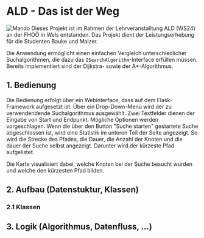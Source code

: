 # ALD - Das ist der Weg 
![Mando](arr/static/images/favicon.png)
Dieses Projekt ist im Rahmen der Lehrveranstalltung ALD (WS24) an der FHOÖ in Wels entstanden. Das Projekt dient der Leistungserhebung für die Studenten Bauke und Malzer.

Die Anwendung ermöglicht einen einfachen Vergleich unterschiedlicher Suchalgorithmen, die dazu das `ISearchAlgorithm`-Interface erfüllen müssen. Bereits implementiert sind der Dijkstra- sowie der A*-Algorithmus. 

## 1. Bedienung
Die Bedienung erfolgt über ein Webinterface, dass auf dem Flask-Framework aufgesetzt ist.
Über ein Drop-Down-Menü wird der zu verwendendende Suchalgorithmus ausgewählt. Zwei Textfelder dienen der Eingabe von Start und Endpunkt. Mögliche Optionen werden vorgeschlagen. 
Wenn die über den Button "Suche starten" gestartete Suche abgeschlossen ist, wird eine Statistik im unteren Teil der Seite angezeigt. So wird die Strecke des Pfades, die Dauer, die Anzahl der Knoten und die dauer der Suche selbst angezeigt. Darunter wird der kürzeste Pfad aufgelistet.

Die Karte visualisiert dabei, welche Knoten bei der Suche besucht wurden und welche den kürzesten Pfad bilden. 

## 2. Aufbau (Datenstuktur, Klassen)
### 2.1 Klassen


## 3. Logik (Algorithmus, Datenfluss, ...)

